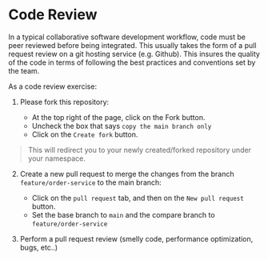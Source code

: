 # Code Review

In a typical collaborative software development workflow, code must be peer reviewed before being integrated. This
usually takes the form of a pull request review on a git hosting service (e.g. Github). This insures the quality of the
code in terms of following the best practices and conventions set by the team.

As a code review exercise:

1) Please fork this repository:

    - At the top right of the page, click on the Fork button.
    - Uncheck the box that says `copy the main branch only`
    - Click on the `Create fork` button.

> This will redirect you to your newly created/forked repository under your namespace.

2) Create a new pull request to merge the changes from the branch `feature/order-service` to the main branch:

    - Click on the `pull request` tab, and then on the `New pull request` button.
    - Set the base branch to `main` and the compare branch to `feature/order-service`

3) Perform a pull request review (smelly code, performance optimization, bugs, etc..)

